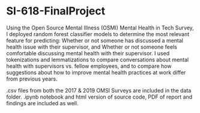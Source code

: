 # SI-618-FinalProject

Using the Open Source Mental Illness (OSMI) Mental Health in Tech Survey, I deployed random forest classifier models to determine the most relevant feature for predicting: Whether or not someone has discussed a mental health issue with their supervisor, and Whether or not someone feels comfortable discussing mental health with their supervisor. I used tokenizations and lemmatizations to compare conversations about mental health with supervisors vs. fellow employees, and to compare how suggestions about how to improve mental health practices at work differ from previous years. 

.csv files from both the 2017 & 2019 OMSI Surveys are included in the data folder. .ipynb notebook and html version of source code, PDF of report and findings are included as well. 